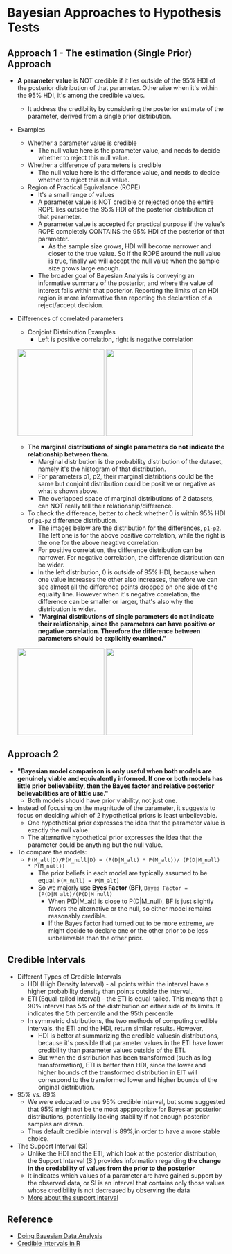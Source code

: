 # Bayesian Approaches to Hypothesis Tests

## Approach 1 - The estimation (Single Prior) Approach
* <b>A parameter value</b> is NOT credible if it lies outside of the 95% HDI of the posterior distribution of that parameter. Otherwise when it's within the 95% HDI, it's among the credible values.
  * It address the credibility by considering the posterior estimate of the parameter, derived from a single prior distribution.
* Examples
  * Whether a parameter value is credible
    * The null value here is the parameter value, and needs to decide whether to reject this null value.
  * Whether a difference of parameters is credible
    * The null value here is the difference value, and needs to decide whether to reject this null value.
  * Region of Practical Equivalance (ROPE)
    * It's a small range of values
    * A parameter value is NOT credible or rejected once the entire ROPE lies outside the 95% HDI of the posterior distribution of that parameter.
    * A parameter value is accepted for practical purpose if the value's ROPE completely CONTAINS the 95% HDI of the posterior of that parameter.
      * As the sample size grows, HDI will become narrower and closer to the true value. So if the ROPE around the null value is true, finally we will accept the null value when the sample size grows large enough.
    * The broader goal of Bayesian Analysis is conveying an informative summary of the posterior, and where the value of interest falls within that posterior. Reporting the limits of an HDI region is more informative than reporting the declaration of a reject/accept decision.
* Differences of correlated parameters
  * Conjoint Distribution Examples
    * Left is positive correlation, right is negative correlation
  <p align="left">
  <img width="200" height="200" src="https://github.com/hanhanwu/Hanhan_Data_Science_Practice/blob/master/Applied_Statistics/images/conjoint_dist_pos.png">
   <img width="200" height="200" src="https://github.com/hanhanwu/Hanhan_Data_Science_Practice/blob/master/Applied_Statistics/images/conjoint_dist_neg.png">
  </p>

  * <b>The marginal distributions of single parameters do not indicate the relationship between them.</b>
    * Marginal distribution is the probability distribution of the dataset, namely it's the histogram of that distribution.
    * For parameters p1, p2, their marginal distribtions could be the same but conjoint distribution could be positive or negative as what's shown above.
    * The overlapped space of marginal distributions of 2 datasets, can NOT really tell their relationship/difference.
  * To check the difference, better to check whether 0 is within 95% HDI of `p1-p2` difference distribution.
    * The images below are the distribution for the differences, `p1-p2`. The left one is for the above positive correlation, while the right is the one for the above neagtive correlation.
    * For positive correlation, the difference distribution can be narrower. For negative correlation, the difference distribution can be wider.
    * In the left distribution, 0 is outside of 95% HDI, because when one value increases the other also increases, therefore we can see almost all the difference points dropped on one side of the equality line. However when it's negative correlation, the difference can be smaller or larger, that's also why the distribution is wider.
    * <b>"Marginal distributions of single parameters do not indicate their relationship, since the parameters can have positive or negative correlation. Therefore the difference between parameters should be explicitly examined."</b>
  <p align="left">
  <img width="200" height="200" src="https://github.com/hanhanwu/Hanhan_Data_Science_Practice/blob/master/Applied_Statistics/images/post_diff_dist.PNG">
   <img width="200" height="200" src="https://github.com/hanhanwu/Hanhan_Data_Science_Practice/blob/master/Applied_Statistics/images/neg_diff_dist.PNG">
  </p>
    
## Approach 2
* <b>"Bayesian model comparison is only useful when both models are genuinely viable and equivalently informed. If one or both models has little prior believability, then the Bayes factor and relative posterior believabilities are of little use."</b>
  * Both models should have prior viability, not just one.
* Instead of focusing on the magnitude of the parameter, it suggests to focus on deciding which of 2 hypothetical priors is least unbelievable.
  * One hypothetical prior expresses the idea that the parameter value is exactly the null value.
  * The alternative hypothetical prior expresses the idea that the parameter could be anything but the null value.
* To compare the models:
  * `P(M_alt|D)/P(M_null|D) = (P(D|M_alt) * P(M_alt))/ (P(D|M_null) * P(M_null))`
    * The prior beliefs in each model are typically assumed to be equal. `P(M_null) = P(M_alt)`
    * So we majorly use <b>Byes Factor (BF)</b>, `Bayes Factor = (P(D|M_alt)/(P(D|M_null)`
      * When P(D|M_alt) is close to P(D|M_null), BF is just slightly favors the alternative or the null, so either model remains reasonably credible.
      * If the Bayes factor had turned out to be more extreme, we might decide to declare one or the other prior to be less unbelievable than the other prior.
      
## Credible Intervals
* Different Types of Credible Intervals
  * HDI (High Density Interval) - all points within the interval have a higher probability density than points outside the interval.
  * ETI (Equal-tailed Interval) - the ETI is equal-tailed. This means that a 90% interval has 5% of the distribution on either side of its limits. It indicates the 5th percentile and the 95th percentile
  * In symmetric distributions, the two methods of computing credible intervals, the ETI and the HDI, return similar results. However,
    * HDI is better at summarizing the credible valuesin distributions, because it's possible that parameter values in the ETI have lower credibility than parameter values outside of the ETI.
    * But when the distribution has been transformed (such as log transformation), ETI is better than HDI, since the lower and higher bounds of the transformed distribution in EIT will correspond to the transformed lower and higher bounds of the original distribution.
* 95% vs. 89%
  * We were educated to use 95% credible interval, but some suggested that 95% might not be the most apppropriate for Bayesian posterior distributions, potentially lacking stability if not enough posterior samples are drawn.
  * Thus default credible interval is 89%,in order to have a more stable choice.
* The Support Interval (SI)
  * Unlike the HDI and the ETI, which look at the posterior distribution, the Support Interval (SI) provides information regarding <b>the change in the credability of values from the prior to the posterior</b>
  * It indicates which values of a parameter are have gained support by the observed data, or SI is an interval that contains only those values whose credibility is not decreased by observing the data
  * [More about the support interval][3]

## Reference
* [Doing Bayesian Data Analysis][1]
* [Credible Intervals in R][2]

[1]:https://www.amazon.com/Doing-Bayesian-Data-Analysis-Tutorial/dp/0123814855/ref=cm_cr_arp_d_product_top?ie=UTF8
[2]:https://easystats.github.io/bayestestR/articles/credible_interval.html
[3]:https://link.springer.com/article/10.1007/s10670-019-00209-z
